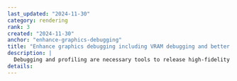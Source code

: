 ```yaml
---
last_updated: "2024-11-30"
category: rendering
rank: 3
created: "2024-11-30"
anchor: "enhance-graphics-debugging"
title: "Enhance graphics debugging including VRAM debugging and better information from the current profiler"
description: |
  Debugging and profiling are necessary tools to release high-fidelity games. Right now Godot’s debugging and profiling tools are relatively basic and unpolished. We want to make it easier to diagnose rendering issues and pinpoint performance problems instead of users having to rely on guessing and checking.
details:
---
```

